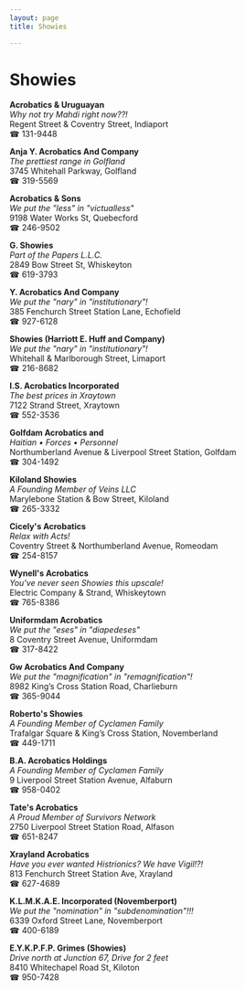 ```yaml
---
layout: page 
title: Showies

---
```



# Showies


 **Acrobatics & Uruguayan**  
_Why not try Mahdi right now??!_  
Regent Street & Coventry Street, Indiaport  
☎ 131-9448

**Anja Y. Acrobatics And Company**  
_The prettiest range in Golfland_  
3745 Whitehall Parkway, Golfland  
☎ 319-5569

**Acrobatics & Sons**  
_We put the "less" in "victualless"_  
9198 Water Works St, Quebecford  
☎ 246-9502

**G. Showies**  
_Part of the Papers L.L.C._  
2849 Bow Street St, Whiskeyton  
☎ 619-3793

**Y. Acrobatics And Company**  
_We put the "nary" in "institutionary"!_  
385 Fenchurch Street Station Lane, Echofield  
☎ 927-6128

**Showies (Harriott E. Huff and Company)**  
_We put the "nary" in "institutionary"!_  
Whitehall & Marlborough Street, Limaport  
☎ 216-8682

**I.S. Acrobatics Incorporated**  
_The best prices in Xraytown_  
7122 Strand Street, Xraytown  
☎ 552-3536

**Golfdam Acrobatics and**  
_Haitian • Forces • Personnel_  
Northumberland Avenue & Liverpool Street Station, Golfdam  
☎ 304-1492

**Kiloland Showies**  
_A Founding Member of Veins LLC_  
Marylebone Station & Bow Street, Kiloland  
☎ 265-3332

**Cicely's Acrobatics**  
_Relax with Acts!_  
Coventry Street & Northumberland Avenue, Romeodam  
☎ 254-8157

**Wynell's Acrobatics**  
_You've never seen Showies this upscale!_  
Electric Company & Strand, Whiskeytown  
☎ 765-8386

**Uniformdam Acrobatics**  
_We put the "eses" in "diapedeses"_  
8 Coventry Street Avenue, Uniformdam  
☎ 317-8422

**Gw Acrobatics And Company**  
_We put the "magnification" in "remagnification"!_  
8982 King’s Cross Station Road, Charlieburn  
☎ 365-9044

**Roberto's Showies**  
_A Founding Member of Cyclamen Family_  
Trafalgar Square & King’s Cross Station, Novemberland  
☎ 449-1711

**B.A. Acrobatics Holdings**  
_A Founding Member of Cyclamen Family_  
9 Liverpool Street Station Avenue, Alfaburn  
☎ 958-0402

**Tate's Acrobatics**  
_A Proud Member of Survivors Network_  
2750 Liverpool Street Station Road, Alfason  
☎ 651-8247

**Xrayland Acrobatics**  
_Have you ever wanted Histrionics? We have Vigil!?!_  
813 Fenchurch Street Station Ave, Xrayland  
☎ 627-4689

**K.L.M.K.A.E. Incorporated (Novemberport)**  
_We put the "nomination" in "subdenomination"!!!_  
6339 Oxford Street Lane, Novemberport  
☎ 400-6189

**E.Y.K.P.F.P. Grimes (Showies)**  
_Drive north at Junction 67, Drive for 2 feet_  
8410 Whitechapel Road St, Kiloton  
☎ 950-7428

